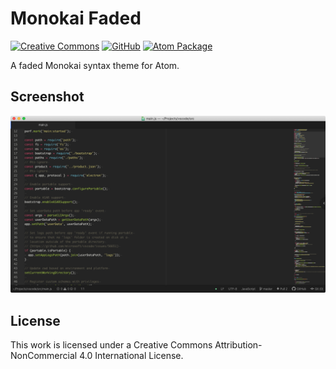 # Monokai Faded

[![Creative Commons](https://flat.badgen.net/badge/license/CC-BY-NC-4.0/orange)](https://creativecommons.org/licenses/by-nc/4.0/)
[![GitHub](https://flat.badgen.net/github/release/dionmunk/atom-theme-monokai-faded/)](https://github.com/dionmunk/atom-theme-monokai-faded/releases)
[![Atom Package](https://flat.badgen.net/apm/downloads/monokai-faded)](https://atom.io/themes/monokai-faded)

A faded Monokai syntax theme for Atom.

## Screenshot

![Screenshot](screenshots/screenshot.png)

## License

This work is licensed under a Creative Commons Attribution-NonCommercial 4.0 International License.

